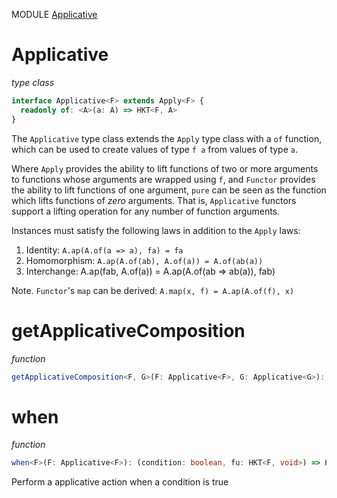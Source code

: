 MODULE [Applicative](https://github.com/gcanti/fp-ts/blob/master/src/Applicative.ts)

# Applicative

_type class_

```ts
interface Applicative<F> extends Apply<F> {
  readonly of: <A>(a: A) => HKT<F, A>
}
```

The `Applicative` type class extends the `Apply` type class
with a `of` function, which can be used to create values of type `f a`
from values of type `a`.

Where `Apply` provides the ability to lift functions of two or
more arguments to functions whose arguments are wrapped using `f`, and
`Functor` provides the ability to lift functions of one
argument, `pure` can be seen as the function which lifts functions of
_zero_ arguments. That is, `Applicative` functors support a lifting
operation for any number of function arguments.

Instances must satisfy the following laws in addition to the `Apply` laws:

1.  Identity: `A.ap(A.of(a => a), fa) = fa`
2.  Homomorphism: `A.ap(A.of(ab), A.of(a)) = A.of(ab(a))`
3.  Interchange: A.ap(fab, A.of(a)) = A.ap(A.of(ab => ab(a)), fab)

Note. `Functor`'s `map` can be derived: `A.map(x, f) = A.ap(A.of(f), x)`

# getApplicativeComposition

_function_

```ts
getApplicativeComposition<F, G>(F: Applicative<F>, G: Applicative<G>): ApplicativeComposition<F, G>
```

# when

_function_

```ts
when<F>(F: Applicative<F>): (condition: boolean, fu: HKT<F, void>) => HKT<F, void>
```

Perform a applicative action when a condition is true
